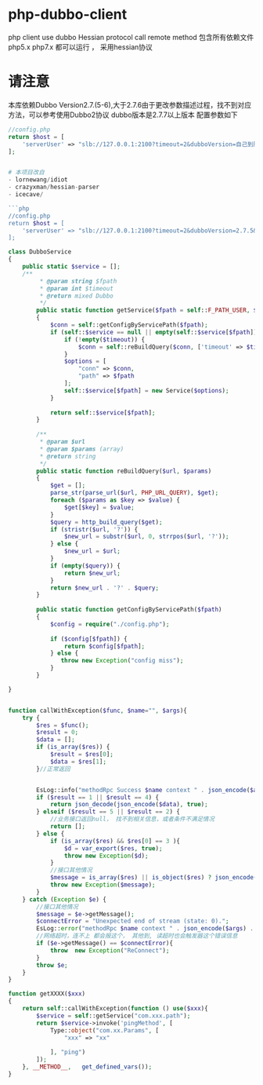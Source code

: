 # php-dubbo-client
php client use dubbo Hessian protocol call remote method
包含所有依赖文件php5.x php7.x 都可以运行 ， 采用hessian协议

# 请注意 
本库依赖Dubbo Version2.7.(5-6),大于2.7.6由于更改参数描述过程，找不到对应方法，可以参考使用Dubbo2协议
dubbo版本是2.7.7以上版本 配置参数如下 
```php 
//config.php    
return $host = [
    'serverUser' => "slb://127.0.0.1:2100?timeout=2&dubboVersion=自己到服务端dubbo版本&version=1.0.0&port=2100&protocol=dubbo2",
];
```

```php

# 本项目改自 
- lornewang/idiot
- crazyxman/hessian-parser 
- icecave/

```php 
//config.php    
return $host = [
    'serverUser' => "slb://127.0.0.1:2100?timeout=2&dubboVersion=2.7.5&version=1.0.0&port=2100&protocol=dubbo",
];
```
```php
class DubboService
{
    public static $service = [];
    /**
         * @param string $fpath
         * @param int $timeout
         * @return mixed Dubbo
         */
        public static function getService($fpath = self::F_PATH_USER, $timeout = 0)
        {
            $conn = self::getConfigByServicePath($fpath);
            if (self::$service == null || empty(self::$service[$fpath])) {
                if (!empty($timeout)) {
                    $conn = self::reBuildQuery($conn, ['timeout' => $timeout]);
                }
                $options = [
                    "conn" => $conn,
                    "path" => $fpath
                ];
                self::$service[$fpath] = new Service($options);
            }
    
            return self::$service[$fpath];
        }
    
        /**
         * @param $url
         * @param $params (array)
         * @return string
         */
        public static function reBuildQuery($url, $params)
        {
            $get = [];
            parse_str(parse_url($url, PHP_URL_QUERY), $get);
            foreach ($params as $key => $value) {
                $get[$key] = $value;
            }
            $query = http_build_query($get);
            if (stristr($url, '?')) {
                $new_url = substr($url, 0, strrpos($url, '?'));
            } else {
                $new_url = $url;
            }
            if (empty($query)) {
                return $new_url;
            }
            return $new_url . '?' . $query;
        }
    
        public static function getConfigByServicePath($fpath)
        {
            $config = require("./config.php");
    
            if ($config[$fpath]) {
                return $config[$fpath];
            } else {
               throw new Exception("config miss");
            }
        }

}
```
```php

function callWithException($func, $name="", $args){
    try {
        $res = $func();
        $result = 0;
        $data = [];
        if (is_array($res)) {
            $result = $res[0];
            $data = $res[1];
        }//正常返回


        EsLog::info("methodRpc Success $name context " . json_encode($args) . " result " . json_encode($data));
        if ($result == 1 || $result == 4) {
            return json_decode(json_encode($data), true);
        } elseif ($result == 5 || $result == 2) {
            //业务接口返回null， 找不到相关信息，或者条件不满足情况
            return [];
        } else {
            if (is_array($res) && $res[0] == 3 ){
                $d = var_export($res, true);
                throw new Exception($d);
            }
            //接口其他情况
            $message = is_array($res) || is_object($res) ? json_encode($res) : $res;
            throw new Exception($message);
        }
    } catch (Exception $e) {
        //接口其他情况
        $message = $e->getMessage();
        $connectError = "Unexpected end of stream (state: 0).";
        EsLog::error("methodRpc $name context " . json_encode($args) . " errorMsg" . $message);
        //网络超时，连不上 都会报这个， 其他到, 读超时也会触发器这个错误信息
        if ($e->getMessage() == $connectError){
            throw  new Exception("ReConnect");
        }
        throw $e;
    }
}

function getXXXX($xxx)
{
    return self::callWithException(function () use($xxx){
        $service = self::getService("com.xxx.path");
        return $service->invoke('pingMethod', [
            Type::object("com.xx.Params", [
                "xxx" => "xx"
               
            ], "ping")
        ]);
    }, __METHOD__,   get_defined_vars());
}
```
